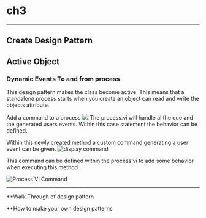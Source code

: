 # ch3
---- 
## Create Design Pattern

## Active Object
### Dynamic Events To and from process
This design pattern makes the class become active. This means that a standalone process starts when you create an object can read and write the objects attribute.

Add a command to a process
![][image-1]
The process.vi will handle al the que and the generated users events. Within this case statement the behavior can be defined. 

Within this newly created method a custom command generating a user event can be given.
![display command][image-2]

This command can be defined within the process.vi to add some behavior when executing this method. 

![Process VI Command][image-3]

---- 
**Walk-Through of design pattern

**How to make your own design patterns

[image-1]:	/images/fig_command.png
[image-2]:	/images/display_command.png
[image-3]:	/images/process_vi_command.png
